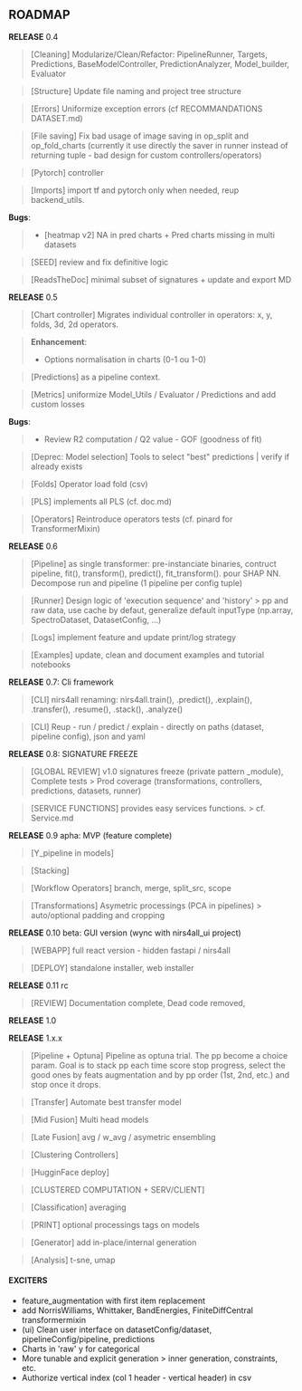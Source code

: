 ## ROADMAP ##

**RELEASE** 0.4

> [Cleaning] Modularize/Clean/Refactor: PipelineRunner, Targets, Predictions, BaseModelController, PredictionAnalyzer, Model_builder, Evaluator

> [Structure] Update file naming and project tree structure

> [Errors] Uniformize exception errors (cf RECOMMANDATIONS DATASET.md)

> [File saving] Fix bad usage of image saving in op_split and op_fold_charts (currently it use directly the saver in runner instead of returning tuple - bad design for custom controllers/operators)

> [Pytorch] controller

> [Imports] import tf and pytorch only when needed, reup backend_utils.

**Bugs**:
>   - [heatmap v2] NA in pred charts + Pred charts missing in multi datasets

> [SEED] review and fix definitive logic

> [ReadsTheDoc] minimal subset of signatures + update and export MD


**RELEASE** 0.5

> [Chart controller] Migrates individual controller in operators: x, y, folds, 3d, 2d operators.

> **Enhancement**:
> - Options normalisation in charts (0-1 ou 1-0)

> [Predictions] as a pipeline context.

> [Metrics] uniformize Model_Utils / Evaluator / Predictions and add custom losses

**Bugs**:
>   - Review R2 computation / Q2 value - GOF (goodness of fit)

> [Deprec: Model selection] Tools to select "best" predictions | verify if already exists

> [Folds] Operator load fold (csv)

> [PLS] implements all PLS (cf. doc.md)

> [Operators] Reintroduce operators tests (cf. pinard for TransformerMixin)

**RELEASE** 0.6

> [Pipeline] as single transformer: pre-instanciate binaries, contruct pipeline, fit(), transform(), predict(), fit_transform(). pour SHAP NN. Decompose run and pipeline (1 pipeline per config tuple)

> [Runner] Design logic of 'execution sequence' and 'history' > pp and raw data, use cache by defaut, generalize default inputType (np.array, SpectroDataset, DatasetConfig, ...)

> [Logs] implement feature and update print/log strategy

> [Examples] update, clean and document examples and tutorial notebooks

**RELEASE** 0.7: Cli framework

> [CLI] nirs4all renaming: nirs4all.train(), .predict(), .explain(), .transfer(), .resume(), .stack(), .analyze()

> [CLI]  Reup - run / predict / explain - directly on paths (dataset, pipeline config), json and yaml

**RELEASE** 0.8: SIGNATURE FREEZE

> [GLOBAL REVIEW] v1.0 signatures freeze (private pattern _module), Complete tests > Prod coverage (transformations, controllers, predictions, datasets, runner)

> [SERVICE FUNCTIONS] provides easy services functions. > cf. Service.md

**RELEASE**  0.9 apha: MVP (feature complete)

> [Y_pipeline in models]

> [Stacking]

> [Workflow Operators] branch, merge, split_src, scope

> [Transformations] Asymetric processings (PCA in pipelines) > auto/optional padding and cropping

**RELEASE** 0.10 beta: GUI version (wync with nirs4all_ui project)

> [WEBAPP] full react version - hidden fastapi / nirs4all

> [DEPLOY] standalone installer, web installer

**RELEASE** 0.11 rc

> [REVIEW] Documentation complete, Dead code removed,

**RELEASE** 1.0

**RELEASE** 1.x.x

> [Pipeline + Optuna] Pipeline as optuna trial. The pp become a choice param. Goal is to stack pp each time score stop progress, select the good ones by feats augmentation and by pp order (1st, 2nd, etc.) and stop once it drops.

> [Transfer] Automate best transfer model

> [Mid Fusion] Multi head models

> [Late Fusion] avg / w_avg / asymetric ensembling

> [Clustering Controllers]

> [HugginFace deploy]

> [CLUSTERED COMPUTATION + SERV/CLIENT]

> [Classification] averaging

> [PRINT] optional processings tags on models

> [Generator] add in-place/internal generation

> [Analysis] t-sne, umap


#### EXCITERS ####
- feature_augmentation with first item replacement
- add NorrisWilliams, Whittaker, BandEnergies, FiniteDiffCentral transformermixin
- (ui) Clean user interface on datasetConfig/dataset, pipelineConfig/pipeline, predictions
- Charts in 'raw' y for categorical
- More tunable and explicit generation > inner generation, constraints, etc.
- Authorize vertical index (col 1 header - vertical header) in csv
